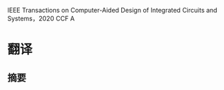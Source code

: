 IEEE Transactions on Computer-Aided Design of Integrated Circuits and Systems，2020
CCF A

# 翻译
## 摘要


